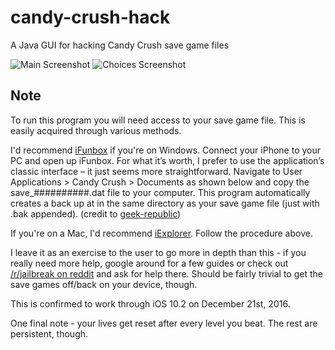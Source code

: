 # candy-crush-hack
A Java GUI for hacking Candy Crush save game files

<img src='https://i.imgur.com/AWGKP7X.png' title='Video Walkthrough' width='' alt='Main Screenshot' />
<img src='https://i.imgur.com/vSowIqk.png' title='Video Walkthrough' width='' alt='Choices Screenshot' />

## Note


To run this program you will need access to your save game file. This is easily acquired through various methods. 

I'd recommend [iFunbox](i-funbox.com/) if you're on Windows. Connect your iPhone to your PC and open up iFunbox. For what it’s worth, I prefer to use the application’s classic interface – it just seems more straightforward. Navigate to User Applications > Candy Crush > Documents as shown below and copy the save_##########.dat file to your computer. This program automatically creates a back up at in the same directory as your save game file (just with .bak appended). (credit to [geek-republic](http://archive.is/20130926111334/www.geek-republic.com/2013/07/hacking-candy-crush-saga-game-saves-in-ios-no-jailbreak-required/#selection-375.0-383.110))

If you're on a Mac, I'd recommend [iExplorer](https://www.macroplant.com/iexplorer/). Follow the procedure above.

I leave it as an exercise to the user to go more in depth than this - if you really need more help, google around for a few guides or check out [/r/jailbreak on reddit](http://reddit.com/r/jailbreak) and ask for help there. Should be fairly trivial to get the save games off/back on your device, though.

This is confirmed to work through iOS 10.2 on December 21st, 2016. 

One final note - your lives get reset after every level you beat. The rest are persistent, though.